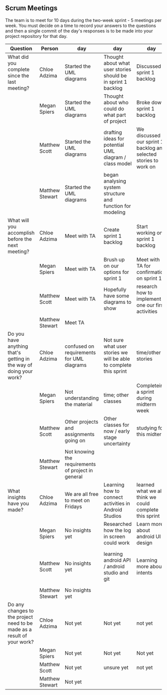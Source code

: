 ## Scrum Meetings
The team is to meet for 10 days during the two-week sprint - 5 meetings per week. You must decide on a time to record your answers to the questions and then a single commit of the day's responses is to be made into your project repository for that day.

Question    |          Person                                             | day | day | day | day | day | day | day |day | day | day |
------------|---------------------------------------------------------------------|-----|-----|-----|-----|-----|-----|-----|----|-----|-----|                                                              
| What did you complete since the last meeting? | Chloe Adzima| Started the UML diagrams | Thought about what user stories should be in sprint 1 backlog | Discussed sprint 1 backlog | Met with TA to go over user stories and sprint 1 backlog
|            | Megan Spiers| Started the UML diagrams | Thought about who could do what part of project | Broke down sprint 1 backlog
|            | Matthew Scott |   Started the UML diagrams | drafting ideas for potential UML diagram / class model | We discussed our sprint 1 backlog and selected stories to work on | Met with TA to get clarification on project
|            | Matthew Stewart | Started the UML diagrams |  began analysing system structure and function for modeling  |  
| What will you accomplish before the next meeting? | Chloe Adzima | Meet with TA | Create sprint 1 backlog | Start working on sprint 1 backlog | Finish UML diagrams
|            | Megan Spiers |   Meet with TA | Brush up on our options for sprint 1 | Meet with TA for confirmation on sprint 1
|            | Matthew Scott |   Meet with TA | Hopefully have some diagrams to show | research how to implement one our first activities | Have behavioral UML diagram complete
|            | Matthew Stewart | Meet TA
| Do you have anything that's getting in the way of doing your work? | Chloe Adzima | confused on requirements for UML diagrams | Not sure what user stories we will be able to complete this sprint | time/other stories
|            | Megan Spiers |   Not understanding the material | time; other classes | Completeing a sprint during midterm week
|            | Matthew Scott |   Other projects and assignments going on | Other classes for now / early stage uncertainty | studying for this midterm | havent completed every diagram yet
|            | Matthew Stewart | Not knowing the requirements of project in general
| What insights have you made? |Chloe Adzima | We are all free to meet on Fridays | Learning how to connect activities in Android Studios | learned what we all think we could complete this sprint | Understand what we will do this sprint
|            | Megan Spiers |   No insights yet | Researched how the log in screen could work | Learn more about android UI design
|            | Matthew Scott |   No insights yet | learning android API / android studio and git | Learning more about intents | better understanding of the behavior of app from diagrams
|            | Matthew Stewart | No insights yet
| Do any changes to the project need to be made as a result of your work? |Chloe Adzima | Not yet | Not yet | not yet | not yet
|            | Megan Spiers |   Not yet | Not yet | Not yet
|            | Matthew Scott |   Not yet | unsure yet | not yet | not yet
|            | Matthew Stewart | Not yet |
